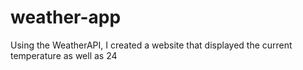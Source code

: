 # weather-app

Using the WeatherAPI, I created a website that displayed the current temperature as well as 24
